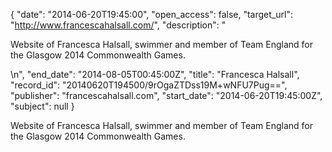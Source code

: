 {
  "date": "2014-06-20T19:45:00", 
  "open_access": false, 
  "target_url": "http://www.francescahalsall.com/", 
  "description": "<p>Website of Francesca Halsall, swimmer and member of Team England for the Glasgow 2014 Commonwealth Games.</p>\n", 
  "end_date": "2014-08-05T00:45:00Z", 
  "title": "Francesca Halsall", 
  "record_id": "20140620T194500/9rOgaZTDss19M+wNFU7Pug==", 
  "publisher": "francescahalsall.com", 
  "start_date": "2014-06-20T19:45:00Z", 
  "subject": null
}

<p>Website of Francesca Halsall, swimmer and member of Team England for the Glasgow 2014 Commonwealth Games.</p>
